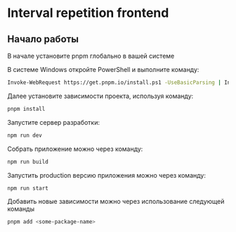 
# Interval repetition frontend

## Начало работы

В начале установите pnpm глобально в вашей системе

В системе Windows откройте PowerShell и выполните команду:
```bash
Invoke-WebRequest https://get.pnpm.io/install.ps1 -UseBasicParsing | Invoke-Expression
```

Далее установите зависимости проекта, используя команду:
```bash
pnpm install
```

Запустите сервер разработки:

```bash
npm run dev
```

Собрать приложение можно через команду:

```bash
npm run build
```

Запустить production версию приложения можно через команду:

```bash
npm run start
```

Добавить новые зависимости можно через использование следующей команды

```bash
pnpm add <some-package-name>
```